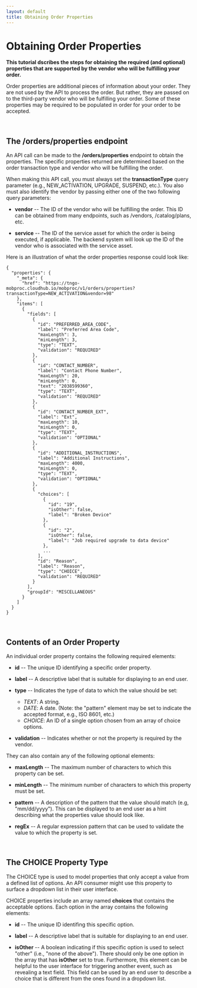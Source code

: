 ```yaml
---
layout: default
title: Obtaining Order Properties
---
```



# Obtaining Order Properties

**This tutorial dscribes the steps for obtaining the required (and optional) properties that are supported by the vendor who will be fulfilling your order.**

Order properties are additional pieces of information about your order. They are not used by the API to process the order. But rather, they are passed on to the third-party vendor who will be fulfilling your order. Some of these properties may be required to be populated in order for your order to be accepted.

<br/>

## The /orders/properties endpoint

An API call can be made to the **/orders/properties** endpoint to obtain the properties. The specific properties returned are determined based on the order transaction type and  vendor who will be fulfilling the order.

When making this API call, you must always set the **transactionType** query parameter (e.g., NEW_ACTIVATION, UPGRADE, SUSPEND, etc.). You also must also identify the vendor by passing either one of the two following query parameters:
 
* **vendor** -- The ID of the vendor who will be fulfilling the order. This ID can be obtained from many endpoints, such as /vendors, /catalog/plans, etc.

* **service** -- The ID of the service asset for which the order is being executed, if applicable. The backend system will look up the ID of the vendor who is associated with the service asset.


Here is an illustration of what the order properties response could look like:

```
{
  "properties": {
    "_meta": {
      "href": "https://tngo-mobproc.cloudhub.io/mobproc/v1/orders/properties?transactionType=NEW_ACTIVATION&vendor=98"
    },
    "items": [
      {
        "fields": [
          {
            "id": "PREFERRED_AREA_CODE",
            "label": "Preferred Area Code",
            "maxLength": 3,
            "minLength": 3,
            "type": "TEXT",
            "validation": "REQUIRED"
          },
          {
            "id": "CONTACT_NUMBER",
            "label": "Contact Phone Number",
            "maxLength": 20,
            "minLength": 0,
            "text": "2038599360",
            "type": "TEXT",
            "validation": "REQUIRED"
          },
          {
            "id": "CONTACT_NUMBER_EXT",
            "label": "Ext",
            "maxLength": 10,
            "minLength": 0,
            "type": "TEXT",
            "validation": "OPTIONAL"
          },
          {
            "id": "ADDITIONAL_INSTRUCTIONS",
            "label": "Additional Instructions",
            "maxLength": 4000,
            "minLength": 0,
            "type": "TEXT",
            "validation": "OPTIONAL"
          },
          {
            "choices": [
              {
                "id": "19",
                "isOther": false,
                "label": "Broken Device"
              },
              {
                "id": "2",
                "isOther": false,
                "label": "Job required upgrade to data device"
              },
              ...
            ],
            "id": "Reason",
            "label": "Reason",
            "type": "CHOICE",
            "validation": "REQUIRED"
          }
        ],
        "groupId": "MISCELLANEOUS"
      }
    ]
  }
}
```

<br/>

## Contents of an Order Property

An individual order property contains the following required elements:

* **id** -- The unique ID identifying a specific order property.

* **label** -- A descriptive label that is suitable for displaying to an end user.

* **type** -- Indicates the type of data to which the value should be set:
  * *TEXT*: A string.
  * *DATE*: A date. (Note: the "pattern" element may be set to indicate the accepted format, e.g., ISO 8601, etc.)
  * *CHOICE*: An ID of a single option chosen from an array of choice options. 

* **validation** -- Indicates whether or not the property is required by the vendor.

They can also contain any of the following optional elements:

* **maxLength** -- The maximum number of characters to which this property can be set. 

* **minLength** -- The minimum number of characters to which this property must be set. 

* **pattern** -- A description of the pattern that the value should match (e.g, "mm/dd/yyyy"). This can be displayed to an end user as a hint describing what the properties value should look like.

* **regEx** -- A regular expression pattern that can be used to validate the value to which the property is set.


<a name="#choiceProperty"></a><br/>

## The CHOICE Property Type

The CHOICE type is used to model properties that only accept a value from a defined list of options. An API consumer might use this property to surface a dropdown list in their user interface. 

CHOICE properties include an array named **choices** that contains the acceptable options. Each option in the array contains the following elements:

 * **id** -- The unique ID identifing this specific option.
 
 * **label** --  A descriptive label that is suitable for displaying to an end user.
 
 * **isOther** -- A boolean indicating if this specific option is used to select "other" (i.e., "none of the above"). There should only be one option in the array that has **isOther** set to true. Furthermore, this element can be helpful to the user interface for triggering another event, such as revealing a text field. This field can be used by an end user to describe a choice that is different from the ones found in a dropdown list.

